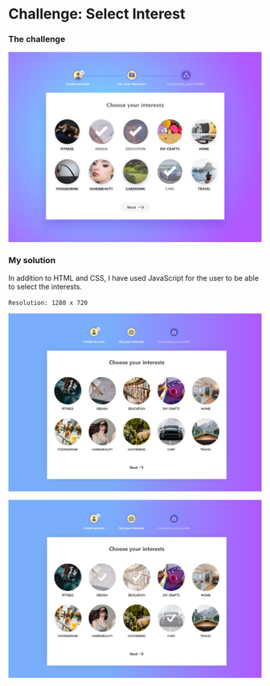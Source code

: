 # Challenge: Select Interest

### The challenge

![](./design/desired-design.png)

### My solution

In addition to HTML and CSS, I have used JavaScript for the user to be able to select the interests.

`Resolution: 1280 x 720`

![](./design/my-design.png)

![](./design/my-design-active-states.png)
